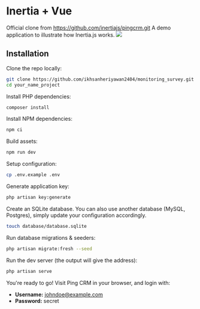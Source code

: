 # Inertia + Vue

Official clone from https://github.com/inertiajs/pingcrm.git
A demo application to illustrate how Inertia.js works.
![](https://raw.githubusercontent.com/inertiajs/pingcrm/master/screenshot.png)

## Installation

Clone the repo locally:

```sh
git clone https://github.com/ikhsanheriyawan2404/monitoring_survey.git your_name_project
cd your_name_project
```

Install PHP dependencies:

```sh
composer install
```

Install NPM dependencies:

```sh
npm ci
```

Build assets:

```sh
npm run dev
```

Setup configuration:

```sh
cp .env.example .env
```

Generate application key:

```sh
php artisan key:generate
```

Create an SQLite database. You can also use another database (MySQL, Postgres), simply update your configuration accordingly.

```sh
touch database/database.sqlite
```

Run database migrations & seeders:

```sh
php artisan migrate:fresh --seed
```

Run the dev server (the output will give the address):

```sh
php artisan serve
```

You're ready to go! Visit Ping CRM in your browser, and login with:

- **Username:** johndoe@example.com
- **Password:** secret
